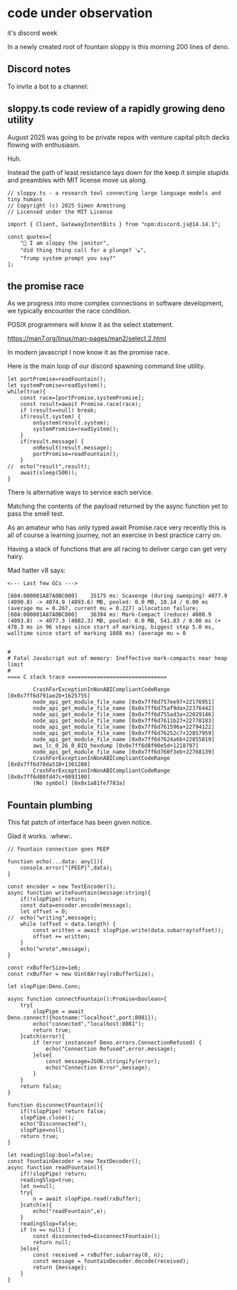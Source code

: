 # code under observation

it's discord week

In a newly created root of fountain sloppy is this morning 200 lines of deno.

## Discord notes

To invite a bot to a channel:




## sloppy.ts code review of a rapidly growing deno utility 

August 2025 was going to be private repos with venture capital pitch decks flowing with enthusiasm.

Huh.

Instead the path of least resistance lays down for the keep it simple stupids and preambles with MIT license move us along.

```
// sloppy.ts - a research tool connecting large language models and tiny humans
// Copyright (c) 2025 Simon Armstrong
// Licensed under the MIT License

import { Client, GatewayIntentBits } from "npm:discord.js@14.14.1";

const quotes=[
	"🤖 I am sloppy the janitor",
	"did thing thing call for a plunge? 🪠",
	"frump system prompt you say?"
];
````

## the promise race

As we progress into more complex connections in software development, we typically encounter the race condition.

POSIX programmers will know it as the select statement.

https://man7.org/linux/man-pages/man2/select.2.html

In modern javascript I now know it as the promise race.

Here is the main loop of our discord spawning command line utility.

```
let portPromise=readFountain();
let systemPromise=readSystem();
while(true){
	const race=[portPromise,systemPromise];
	const result=await Promise.race(race);
	if (result==null) break;
	if(result.system) {
		onSystem(result.system);
		systemPromise=readSystem();
	}
	if(result.message) {
		onResult(result.message);
		portPromise=readFountain();		
	}
//	echo("result",result);
	await(sleep(500));
}
```

There is alternative ways to service each service. 

Matching the contents of the payload returned by the async function yet to pass the smell test.

As an amateur who has only typed await Promise.race very recently this is all of course a learning journey, not an exercise in best practice carry on.

Having a stack of functions that are all racing to deliver cargo can get very hairy. 

Mad hatter v8 says:

```
<--- Last few GCs --->

[604:000001A87A0BC000]    35175 ms: Scavenge (during sweeping) 4077.9 (4090.8) -> 4074.9 (4093.6) MB, pooled: 0.0 MB, 10.14 / 0.00 ms (average mu = 0.267, current mu = 0.227) allocation failure;
[604:000001A87A0BC000]    36394 ms: Mark-Compact (reduce) 4080.9 (4093.8) -> 4077.3 (4082.3) MB, pooled: 0.0 MB, 541.83 / 0.00 ms (+ 478.3 ms in 96 steps since start of marking, biggest step 5.0 ms, walltime since start of marking 1088 ms) (average mu = 0


#
# Fatal JavaScript out of memory: Ineffective mark-compacts near heap limit
#
==== C stack trace ===============================

        CrashForExceptionInNonABICompliantCodeRange [0x0x7ff6d791ae2b+1625755]
        node_api_get_module_file_name [0x0x7ff6d757ee97+22176951]
        node_api_get_module_file_name [0x0x7ff6d75af9da+22376442]
        node_api_get_module_file_name [0x0x7ff6d755ad3a+22029146]
        node_api_get_module_file_name [0x0x7ff6d7611b27+22778183]
        node_api_get_module_file_name [0x0x7ff6d761596a+22794122]
        node_api_get_module_file_name [0x0x7ff6d76252c7+22857959]
        node_api_get_module_file_name [0x0x7ff6d7624a6b+22855819]
        aws_lc_0_26_0_BIO_hexdump [0x0x7ff6d8f00e5d+1218797]
        node_api_get_module_file_name [0x0x7ff6d760f3eb+22768139]
        CrashForExceptionInNonABICompliantCodeRange [0x0x7ff6d78da510+1361280]
        CrashForExceptionInNonABICompliantCodeRange [0x0x7ff6d80fd47c+9893100]
        (No symbol) [0x0x1a81fe7783a]
```


## Fountain plumbing

This fat patch of interface has been given notice.

Glad it works. :whew:.

```
// fountain connection goes PEEP

function echo(...data: any[]){
	console.error("[PEEP]",data);
}

const encoder = new TextEncoder();
async function writeFountain(message:string){
	if(!slopPipe) return;
	const data=encoder.encode(message);	
	let offset = 0;
//	echo("writing",message);
	while (offset < data.length) {
		const written = await slopPipe.write(data.subarray(offset));
		offset += written;
	}
	echo("wrote",message);
}

const rxBufferSize=1e6;
const rxBuffer = new Uint8Array(rxBufferSize);

let slopPipe:Deno.Conn;

async function connectFountain():Promise<boolean>{
	try{
		slopPipe = await Deno.connect({hostname:"localhost",port:8081});
		echo("connected","localhost:8081");
		return true;
	}catch(error){
		if (error instanceof Deno.errors.ConnectionRefused) {
			echo("Connection Refused",error.message);
		}else{
			const message=JSON.stringify(error);
			echo("Connection Error",message);
		}
	}
	return false;
}

function disconnectFountain(){
	if(!slopPipe) return false;
	slopPipe.close();
	echo("Disconnected");
	slopPipe=null;
	return true;
}

let readingSlop:bool=false;
const fountainDecoder = new TextDecoder();
async function readFountain(){
	if(!slopPipe) return;
	readingSlop=true;
	let n=null;
	try{
		n = await slopPipe.read(rxBuffer);
	}catch(e){
		echo("readFountain",e);
	}
	readingSlop=false;
	if (n == null) {
		const disconnected=disconnectFountain();
		return null;
	}else{
		const received = rxBuffer.subarray(0, n);
		const message = fountainDecoder.decode(received);
		return {message};
	}
}
```
